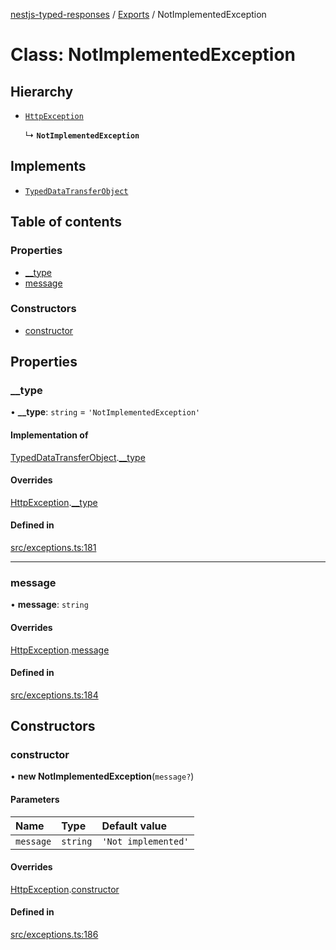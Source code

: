 [nestjs-typed-responses](../README.md) / [Exports](../modules.md) / NotImplementedException

# Class: NotImplementedException

## Hierarchy

- [`HttpException`](HttpException.md)

  ↳ **`NotImplementedException`**

## Implements

- [`TypedDataTransferObject`](../interfaces/TypedDataTransferObject.md)

## Table of contents

### Properties

- [\_\_type](NotImplementedException.md#__type)
- [message](NotImplementedException.md#message)

### Constructors

- [constructor](NotImplementedException.md#constructor)

## Properties

### \_\_type

• **\_\_type**: `string` = `'NotImplementedException'`

#### Implementation of

[TypedDataTransferObject](../interfaces/TypedDataTransferObject.md).[__type](../interfaces/TypedDataTransferObject.md#__type)

#### Overrides

[HttpException](HttpException.md).[__type](HttpException.md#__type)

#### Defined in

[src/exceptions.ts:181](https://github.com/igrek8/nestjs-typed-responses/blob/84f62b4/src/exceptions.ts#L181)

___

### message

• **message**: `string`

#### Overrides

[HttpException](HttpException.md).[message](HttpException.md#message)

#### Defined in

[src/exceptions.ts:184](https://github.com/igrek8/nestjs-typed-responses/blob/84f62b4/src/exceptions.ts#L184)

## Constructors

### constructor

• **new NotImplementedException**(`message?`)

#### Parameters

| Name | Type | Default value |
| :------ | :------ | :------ |
| `message` | `string` | `'Not implemented'` |

#### Overrides

[HttpException](HttpException.md).[constructor](HttpException.md#constructor)

#### Defined in

[src/exceptions.ts:186](https://github.com/igrek8/nestjs-typed-responses/blob/84f62b4/src/exceptions.ts#L186)
